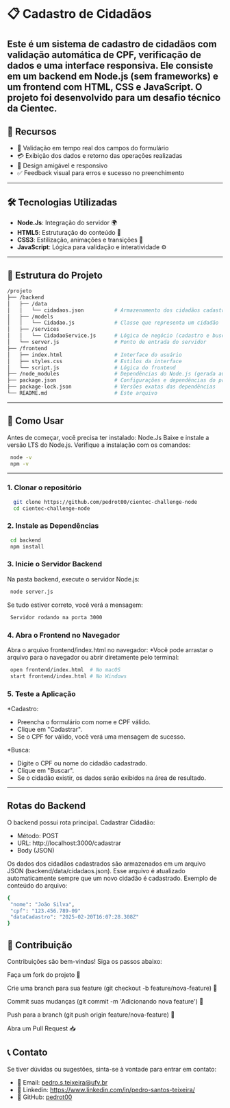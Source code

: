 # 📋 Cadastro de Cidadãos

Este é um sistema de cadastro de cidadãos com validação automática de CPF, verificação de dados e uma interface responsiva. Ele consiste em um backend em Node.js (sem frameworks) e um frontend com HTML, CSS e JavaScript. O projeto foi desenvolvido para um desafio técnico da Cientec.
---

## 🚀 Recursos
- 📝 Validação em tempo real dos campos do formulário
- 💳 Exibição dos dados e retorno das operações realizadas
- 🎨 Design amigável e responsivo
- ✅ Feedback visual para erros e sucesso no preenchimento
---

## 🛠️ Tecnologias Utilizadas
- **Node.Js**: Integração do servidor 🌍
- **HTML5**: Estruturação do conteúdo 📄
- **CSS3**: Estilização, animações e transições 🎨
- **JavaScript**: Lógica para validação e interatividade ⚙️
---

## 📁 Estrutura do Projeto
```sh
/projeto
├── /backend
│   ├── /data
│   │   └── cidadaos.json          # Armazenamento dos cidadãos cadastrados
│   ├── /models
│   │   └── Cidadao.js             # Classe que representa um cidadão
│   ├── /services
│   │   └── CidadaoService.js      # Lógica de negócio (cadastro e busca)
│   └── server.js                  # Ponto de entrada do servidor
├── /frontend
│   ├── index.html                 # Interface do usuário
│   ├── styles.css                 # Estilos da interface
│   └── script.js                  # Lógica do frontend
├── /node_modules                  # Dependências do Node.js (gerada automaticamente)
├── package.json                   # Configurações e dependências do projeto
├── package-lock.json              # Versões exatas das dependências
└── README.md                      # Este arquivo
```
---
## 📂 Como Usar
Antes de começar, você precisa ter instalado:
  Node.Js
   Baixe e instale a versão LTS do Node.js.
    Verifique a instalação com os comandos:
   ```sh
    node -v
    npm -v
   ```
---

### 1. Clonar o repositório
```sh
  git clone https://github.com/pedrot00/cientec-challenge-node
  cd cientec-challenge-node
```

###  2.  Instale as Dependências
 ```sh
  cd backend
  npm install
```

###  3. Inicie o Servidor Backend
Na pasta backend, execute o servidor Node.js:
 ```sh
  node server.js
```
Se tudo estiver correto, você verá a mensagem:
 ```sh
  Servidor rodando na porta 3000
```
###  4. Abra o Frontend no Navegador
Abra o arquivo frontend/index.html no navegador:
*Você pode arrastar o arquivo para o navegador ou abrir diretamente pelo terminal:
 ```sh
  open frontend/index.html  # No macOS
  start frontend/index.html # No Windows
```
### 5. Teste a Aplicação
*Cadastro:
- Preencha o formulário com nome e CPF válido.
- Clique em "Cadastrar".
- Se o CPF for válido, você verá uma mensagem de sucesso.

*Busca:
- Digite o CPF ou nome do cidadão cadastrado.
- Clique em "Buscar".
- Se o cidadão existir, os dados serão exibidos na área de resultado.
---
## Rotas do Backend
O backend possui  rota principal.
Cadastrar Cidadão:

- Método: POST
- URL: http://localhost:3000/cadastrar
- Body (JSON)

Os dados dos cidadãos cadastrados são armazenados em um arquivo JSON (backend/data/cidadaos.json). Esse arquivo é atualizado automaticamente sempre que um novo cidadão é cadastrado.
Exemplo de conteúdo do arquivo:
 ```sh
 {
  "nome": "João Silva",
  "cpf": "123.456.789-09"
  "dataCadastro": "2025-02-20T16:07:28.308Z"
}
```


## 🤝 Contribuição
Contribuições são bem-vindas! Siga os passos abaixo:

Faça um fork do projeto 🍴

Crie uma branch para sua feature (git checkout -b feature/nova-feature) 🌿

Commit suas mudanças (git commit -m 'Adicionando nova feature') 💾

Push para a branch (git push origin feature/nova-feature) 🚀

Abra um Pull Request 📥

## 📞 Contato
Se tiver dúvidas ou sugestões, sinta-se à vontade para entrar em contato:

- 📧 Email: pedro.s.teixeira@ufv.br
- 🚀 Linkedin: https://www.linkedin.com/in/pedro-santos-teixeira/
- 🐙 GitHub: [pedrot00 ](https://github.com/pedrot00)
